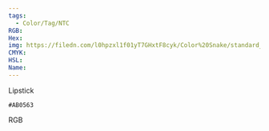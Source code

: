 ```yaml
---
tags:
  - Color/Tag/NTC
RGB:
Hex:
img: https://filedn.com/l0hpzxl1f01yT7GHxtF8cyk/Color%20Snake/standard_csv_to_svg//AB0563.svg
CMYK:
HSL:
Name:
---
```

Lipstick
```palette
#AB0563
```
RGB

